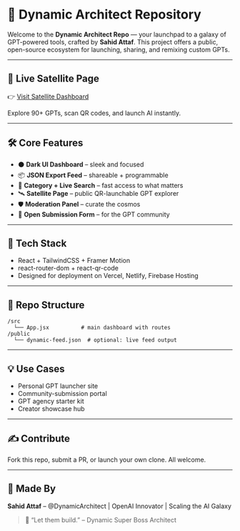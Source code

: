 
# 🌌 Dynamic Architect Repository

Welcome to the **Dynamic Architect Repo** — your launchpad to a galaxy of GPT-powered tools, crafted by **Sahid Attaf**. This project offers a public, open-source ecosystem for launching, sharing, and remixing custom GPTs.

---

## 🚀 Live Satellite Page
👉 [Visit Satellite Dashboard](https://yourdomain.com/satellite) 

Explore 90+ GPTs, scan QR codes, and launch AI instantly.

---

## 🛠️ Core Features
- ⚫ **Dark UI Dashboard** – sleek and focused
- 📦 **JSON Export Feed** – shareable + programmable
- 🧠 **Category + Live Search** – fast access to what matters
- 🛰️ **Satellite Page** – public QR-launchable GPT explorer
- 🛡️ **Moderation Panel** – curate the cosmos
- 🔗 **Open Submission Form** – for the GPT community

---

## 🧱 Tech Stack
- React + TailwindCSS + Framer Motion
- react-router-dom + react-qr-code
- Designed for deployment on Vercel, Netlify, Firebase Hosting

---

## 📁 Repo Structure
```
/src
  └── App.jsx          # main dashboard with routes
/public
  └── dynamic-feed.json  # optional: live feed output
```

---

## 💡 Use Cases
- Personal GPT launcher site
- Community-submission portal
- GPT agency starter kit
- Creator showcase hub

---

## ✍️ Contribute
Fork this repo, submit a PR, or launch your own clone. All welcome.

---

## 🧬 Made By
**Sahid Attaf** – @DynamicArchitect | OpenAI Innovator | Scaling the AI Galaxy


> 💬 “Let them build.” – Dynamic Super Boss Architect
